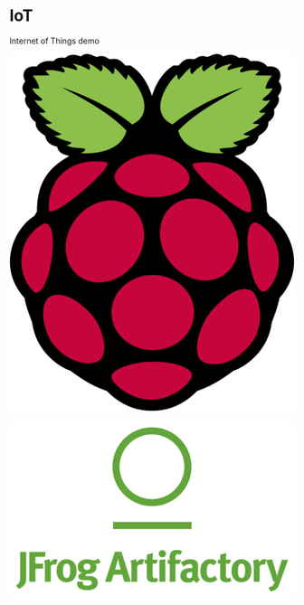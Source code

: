 # IoT
Internet of Things demo

![RaspberryPi](images/raspberry-pi-logo.png) 

![Artifactory](images/Artifactory_HEX1.png)
